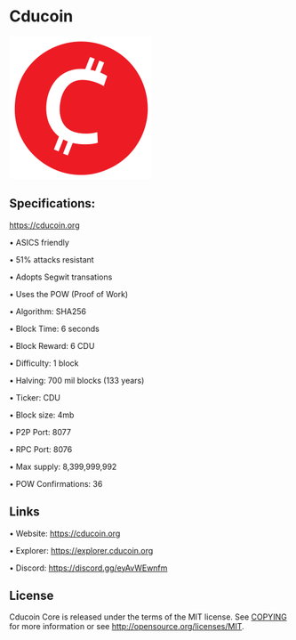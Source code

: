 Cducoin 
========
![](imgs/cducoin256.png)


Specifications:
----------------------

https://cducoin.org

• ASICS friendly

• 51% attacks resistant

• Adopts Segwit transations

• Uses the POW (Proof of Work)

• Algorithm:        SHA256

• Block Time:       6 seconds

• Block Reward:     6 CDU

• Difficulty:       1 block

• Halving:          700 mil blocks (133 years)

• Ticker:           CDU

• Block size:       4mb

• P2P Port:         8077

• RPC Port:         8076

• Max supply:       8,399,999,992

• POW Confirmations:   36



Links
----------------

• Website: https://cducoin.org

• Explorer: https://explorer.cducoin.org

• Discord: https://discord.gg/eyAvWEwnfm





License
-------

Cducoin Core is released under the terms of the MIT license. See [COPYING](COPYING) for more
information or see http://opensource.org/licenses/MIT.

